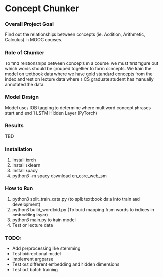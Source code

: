 # Concept Chunker

### Overall Project Goal
Find out the relationships between concepts (ie. Addition, Arithmetic, Calculus) in MOOC courses.

### Role of Chunker
To find relationships between concepts in a course, we must first figure out which words should be grouped together to form concepts. We train the model on textbook data where we have gold standard concepts from the index and test on lecture data where a CS graduate student has manually annotated the data.

### Model Design
Model uses IOB tagging to determine where multiword concept phrases start and end
1 LSTM Hidden Layer (PyTorch)

### Results
TBD

### Installation
1. Install torch
2. Install sklearn
3. Install spacy
4. python3 -m spacy download en_core_web_sm

### How to Run
1. python3 split_train_data.py (to split textbook data into train and development)
2. python3 build_wordtoid.py (To build mapping from words to indices in embedding layer)
3. python3 main.py to train model
4. Test on lecture data

### TODO:
- Add preprocessing like stemming
- Test bidirectional model
- Implement argparse
- Test out different embedding and hidden dimensions
- Test out batch training